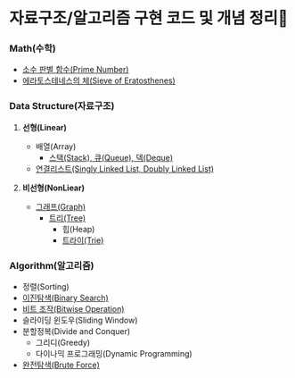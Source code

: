 # 자료구조/알고리즘 구현 코드 및 개념 정리📑
### Math(수학)     
  - [소수 판별 함수(Prime Number)](https://github.com/ksumini/Algorithm-Practice/blob/main/Note/Math/Prime-Number.py)    
  - [에라토스테네스의 체(Sieve of Eratosthenes)](https://github.com/ksumini/Algorithm-Practice/blob/main/Note/Math/Sieve-of-Eratosthenes.py) 

### Data Structure(자료구조)
  1. **선형(Linear)**
      - 배열(Array)
        - [스택(Stack), 큐(Queue), 덱(Deque)](https://github.com/ksumini/Algorithm-Practice/blob/main/Note/Data%20Structure/Stack%20%26%20Queue%20%26%20Deque.ipynb)
      - [연결리스트(Singly Linked List, Doubly Linked List)](https://github.com/ksumini/Algorithm-Practice/tree/main/Note/Data%20Structure/Linked%20List)
        
  2. **비선형(NonLiear)**
      - [그래프(Graph)](https://github.com/ksumini/Algorithm-Practice/tree/main/Note/Data%20Structure/Graph)
        - [트리(Tree)](https://github.com/ksumini/Algorithm-Practice/blob/main/Note/Data%20Structure/Tree.ipynb)
          - 힙(Heap)
          - [트라이(Trie)](https://github.com/ksumini/Algorithm-Practice/blob/main/Note/Data%20Structure/Trie.ipynb)

          
### Algorithm(알고리즘)
  - 정렬(Sorting)
  - [이진탐색(Binary Search)](https://github.com/ksumini/Algorithm-Practice/tree/main/Note/Algorithm/Binary%20Search)
  - [비트 조작(Bitwise Operation)](https://github.com/ksumini/Algorithm-Practice/tree/main/Note/Algorithm/Bitwise%20Operation)
  - 슬라이딩 윈도우(Sliding Window)
  - 분할정복(Divide and Conquer)
    - 그리디(Greedy) 
    - 다이나믹 프로그래밍(Dynamic Programming)
  - [완전탐색(Brute Force)](https://github.com/ksumini/Algorithm-Practice/tree/main/Note/Algorithm/Brute%20Force)



